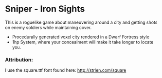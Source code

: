 # Sniper - Iron Sights

This is a roguelike game about maneuvering around a city and getting shots on enemy soldiers while maintaining cover.


* Procedurally generated voxel city rendered in a Dwarf Fortress style 
* 1hp System, where your concealment will make it take longer to locate you.



### Attribution:
I use the square.ttf font found here: http://strlen.com/square